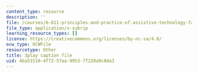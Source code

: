 ```yaml
---
content_type: resource
description: ''
file: /courses/6-811-principles-and-practice-of-assistive-technology-fall-2014/4ba515104f7257aa99537f220a9c8da3_x18bMLW4eO4.vtt
file_type: application/x-subrip
learning_resource_types: []
license: https://creativecommons.org/licenses/by-nc-sa/4.0/
ocw_type: OCWFile
resourcetype: Other
title: 3play caption file
uid: 4ba51510-4f72-57aa-9953-7f220a9c8da3
---
```

